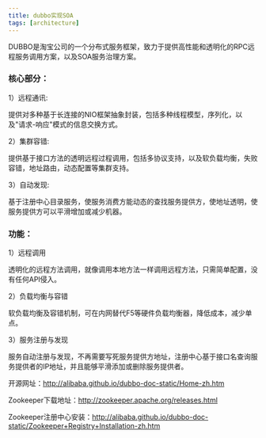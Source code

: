 ```yaml
---
title: dubbo实现SOA
tags: [architecture]
---
```


DUBBO是淘宝公司的一个分布式服务框架，致力于提供高性能和透明化的RPC远程服务调用方案，以及SOA服务治理方案。

### 核心部分：

1）远程通讯:

提供对多种基于长连接的NIO框架抽象封装，包括多种线程模型，序列化，以及"请求-响应"模式的信息交换方式。

2）集群容错:

提供基于接口方法的透明远程过程调用，包括多协议支持，以及软负载均衡，失败容错，地址路由，动态配置等集群支持。

3）自动发现:

基于注册中心目录服务，使服务消费方能动态的查找服务提供方，使地址透明，使服务提供方可以平滑增加或减少机器。

### 功能：

1）远程调用

透明化的远程方法调用，就像调用本地方法一样调用远程方法，只需简单配置，没有任何API侵入。

2）负载均衡与容错

软负载均衡及容错机制，可在内网替代F5等硬件负载均衡器，降低成本，减少单点。

3）服务注册与发现

服务自动注册与发现，不再需要写死服务提供方地址，注册中心基于接口名查询服务提供者的IP地址，并且能够平滑添加或删除服务提供者。


开源网址：http://alibaba.github.io/dubbo-doc-static/Home-zh.htm

Zookeeper下载地址：http://zookeeper.apache.org/releases.html

Zookeeper注册中心安装：http://alibaba.github.io/dubbo-doc-static/Zookeeper+Registry+Installation-zh.htm